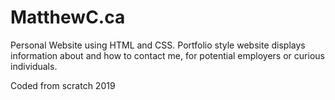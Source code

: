 # MatthewC.ca
Personal Website using HTML and CSS.
  Portfolio style website displays information about and how to contact me, 
  for potential employers or curious individuals.
  
  Coded from scratch 2019
